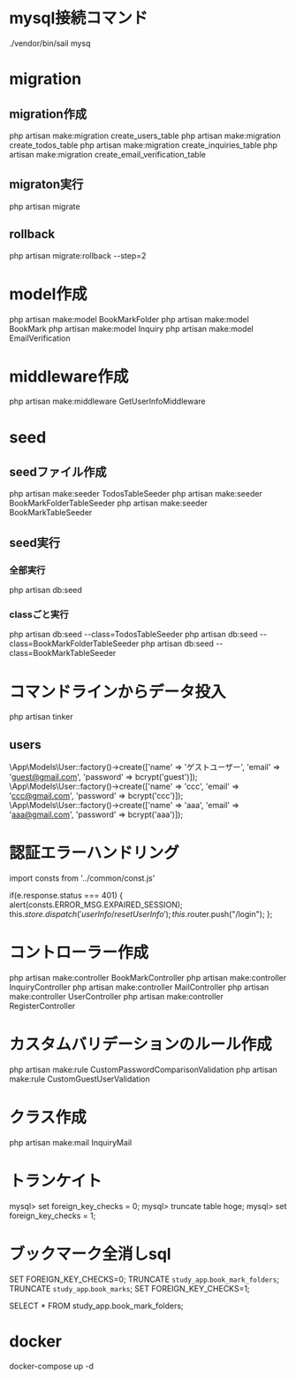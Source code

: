 # mysql接続コマンド
./vendor/bin/sail mysq

# migration
## migration作成
php artisan make:migration create_users_table
php artisan make:migration create_todos_table
php artisan make:migration create_inquiries_table
php artisan make:migration create_email_verification_table

## migraton実行
php artisan migrate
## rollback
php artisan migrate:rollback --step=2

# model作成
php artisan make:model BookMarkFolder
php artisan make:model BookMark
php artisan make:model Inquiry
php artisan make:model EmailVerification

# middleware作成
php artisan make:middleware GetUserInfoMiddleware

# seed
## seedファイル作成
php artisan make:seeder TodosTableSeeder
php artisan make:seeder BookMarkFolderTableSeeder
php artisan make:seeder BookMarkTableSeeder

## seed実行
### 全部実行
php artisan db:seed
### classごと実行
php artisan db:seed --class=TodosTableSeeder
php artisan db:seed --class=BookMarkFolderTableSeeder
php artisan db:seed --class=BookMarkTableSeeder

# コマンドラインからデータ投入
php artisan tinker
## users
\App\Models\User::factory()->create(['name' => 'ゲストユーザー', 'email' => 'guest@gmail.com', 'password' => bcrypt('guest')]);
\App\Models\User::factory()->create(['name' => 'ccc', 'email' => 'ccc@gmail.com', 'password' => bcrypt('ccc')]);
\App\Models\User::factory()->create(['name' => 'aaa', 'email' => 'aaa@gmail.com', 'password' => bcrypt('aaa')]);

# 認証エラーハンドリング
import consts from '../common/const.js'

if(e.response.status === 401) {
  alert(consts.ERROR_MSG.EXPAIRED_SESSION);
  this.$store.dispatch('userInfo/resetUserInfo');
  this.$router.push("/login");
};

# コントローラー作成
php artisan make:controller BookMarkController
php artisan make:controller InquiryController
php artisan make:controller MailController
php artisan make:controller UserController
php artisan make:controller RegisterController

# カスタムバリデーションのルール作成
php artisan make:rule CustomPasswordComparisonValidation
php artisan make:rule CustomGuestUserValidation


# クラス作成
php artisan make:mail InquiryMail

# トランケイト
mysql> set foreign_key_checks = 0;
mysql> truncate table hoge;
mysql> set foreign_key_checks = 1;

#  ブックマーク全消しsql
SET FOREIGN_KEY_CHECKS=0;
TRUNCATE `study_app`.`book_mark_folders`;
TRUNCATE `study_app`.`book_marks`;
SET FOREIGN_KEY_CHECKS=1;

SELECT * FROM study_app.book_mark_folders;

# docker 
docker-compose up -d


